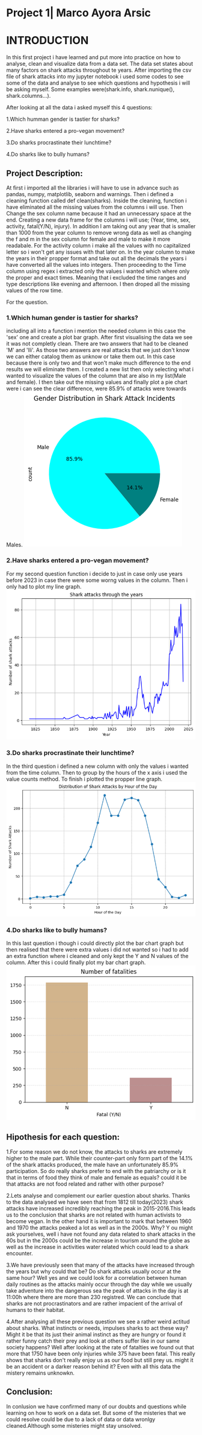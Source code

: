 # Project 1| Marco  Ayora Arsic

# INTRODUCTION  

In this first project i have learned and put more into practice on how to analyse, clean and visualize data from a data set. The data set states about many factors on shark attacks throughout te years. After importing the csv file of shark attacks into my jupyter notebook i used some codes to see some of the data and analyse to see which questions and hypothesis i will be asking myself. Some examples were(shark.info, shark.nunique(), shark.columns...).

After looking at all the data i asked myself this 4 questions:

1.Which humman gender is tastier for sharks?

2.Have sharks entered a pro-vegan movement?

3.Do sharks procrastinate their lunchtime?

4.Do sharks like to bully humans?

## Project Description:
 At first i imported all the libraries i will have to use in advance such as pandas, numpy, matplotlib, seaborn and warnings. Then i defined a cleaning function called def clean(sharks). Inside the cleaning, function i have eliminated all the missing values from the columns i will use. Then Change the sex column name because it had an unnecessary space at the end. Creating a new data frame for the columns i will use;
 (Year, time, sex, activity, fatal(Y/N), injury). In addition I am taking out any year that is smaller than 1000 from the year column to remove wrong data as well as changing the f and m in the sex column for female and male to make it more readabale. For the activity column i make all the values with no capitalized letter so i won't get any  issues with that later on. In the year column to make the years in their propper format and take out all the decimals the years i have converted all the values into integers. 
 Then proceeding to the Time column using regex i extracted only the values i wanted which where only the proper and exact times. Meaning that i excluded the time ranges and type descriptions like evening and afternoon. I then droped all the missing values of the row time.

For the question.
### 1.Which human gender is tastier for sharks?
 including all into a function i mention the needed column in this case the 'sex' one and create a plot bar graph. After first visualising the data we see it was not completly clean. There are two answers that had to be cleaned 'M' and 'lli'. As those two answers are real attacks that we just don't know we can either catalog them as unknow or take them out. In this case because there is only two and that won't make
 much difference to the end results we will eliminate them.
 I created a new list then only selecting what  i wanted to visualize the values of the column that are also in my list(Male and female). I then take out the missing values and finally plot a pie chart were i can see the clear difference, were 85.9% of  attacks were towards Males.
![!\[Alt text\](df2f8bdb-a0c5-455d-b3a1-93664cef0d13.png)](images/gender_distr.png)

### 2.Have sharks entered a pro-vegan movement?
 For my second question function i decide to just in case only use years before 2023 in case there were some worng values in the column.  Then i only had to plot my line graph.
![!\[Alt text\](62aa3ee8-c29f-40fc-9227-7f722961099b.png)](images/attacks_year.png)

### 3.Do sharks procrastinate their lunchtime?
 In the third question i defined a  new column with only the values i wanted from the time column. Then to group by the hours of the x axis i used the value counts method. To finish i plotted the propper line graph.
![!\[Alt text\](f078b678-d745-4182-b1d0-03e18076f2a6.png)](images/attacks_hour.png)

### 4.Do sharks like to bully humans?
 In this last question i though i could directly plot the bar chart graph but then realised that there were extra values i did not wanted so i had to add an extra function where i cleaned and only kept the Y and N values of the column. After this i could finally plot my bar chart graph.
![!\[Alt text\](a2986f23-b5d1-4fdb-a02b-763e19edf7db.png)](images/fatalities.png)

## Hipothesis for each question:

1.For some reason we do not know, the attacks to sharks are extremely higher to the male part. While their counter-part only form part of the 14.1% of the shark attacks produced, the male have an          unfortunately 85.9% participation.
 So do really sharks prefer to end with the patriarchy or is it that in terms of food they think of male and female as equals?
could it be that attacks are not food related and rather with other purpose?

2.Lets analyse and complement our earlier question about sharks. Thanks to the data analysed we have seen that from 1812 till today(2023) shark attacks have increased incredibly reaching the peak in 2015-2016.This leads us to the conclusion that sharks are not related with human activists to become vegan. In the other hand it is important to mark that between 1960 and 1970 the attacks peaked a lot as well as in the 2000s. Why? Y ou might ask yourselves, well i have not found any data related to shark attacks in the 60s but in the 2000s could be the increase in tourism around the globe as well as the increase in activities water related which could lead to a shark encounter.

3.We have previously seen that many of the attacks have increased through the years but why could that be? Do shark attacks usually occur at the same hour? Well yes and we could look for a correlation between human daily routines as the attacks mainly occur through the day while we usually take adventure into the dangerous sea the peak of attacks in the day is at 11:00h where there are more than 230 registred.
We can conclude that sharks are not procrastinators and are rather impacient of the arrival of humans to their habitat.

4.After analysing all these previous question we see a rather weird actitud about sharks. What instincts or needs, impulses sharks to act these way? Might it be that its just their animal instinct as they are hungry or found it rather funny catch their prey and  look at others suffer like in our same society happens? Well after looking at the rate of fatalties we found out that more that 1750 have been only injuries while 375 have been fatal. This really shows that sharks don't really enjoy us as our food but still prey us. might it be an accident or a darker reason behind it? Even with all this data the mistery remains unknowkn.


## Conclusion:

In conlusion we have confirmed many of our doubts and questions while learning on how to work on a data set. But some of  the misteries that we could resolve could be due to a lack of data or data wronlgy cleaned.Although some misteries might stay unsolved.